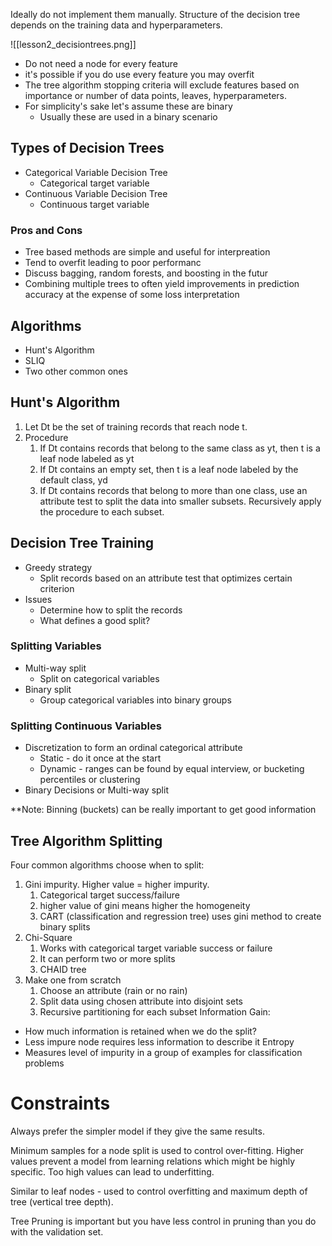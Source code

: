 
Ideally do not implement them manually. Structure of the decision tree depends on the training data and hyperparameters.

![[lesson2_decisiontrees.png]]

* Do not need a node for every feature
* it's possible if you do use every feature you may overfit
* The tree algorithm stopping criteria will exclude features based on importance or number of data points, leaves, hyperparameters.
* For simplicity's sake let's assume these are binary
	* Usually these are used in a binary scenario

## Types of Decision Trees

* Categorical Variable Decision Tree
	* Categorical target variable
* Continuous Variable Decision Tree
	* Continuous target variable

### Pros and Cons

* Tree based methods are simple and useful for interpreation
* Tend to overfit leading to poor performanc
* Discuss bagging, random forests, and boosting in the futur
* Combining multiple trees to often yield improvements in prediction accuracy at the expense of some loss interpretation

## Algorithms

* Hunt's Algorithm
* SLIQ
* Two other common ones

## Hunt's Algorithm

1. Let Dt be the set of training records that reach node t.
2. Procedure
	1. If Dt contains records that belong to the same class as yt, then t is a leaf node labeled as yt
	2. If Dt contains an empty set, then t is a leaf node labeled by the default class, yd
	3. If Dt contains records that belong to more than one class, use an attribute test to split the data into smaller subsets. Recursively apply the procedure to each subset.

## Decision Tree Training

* Greedy strategy
	* Split records based on an attribute test that optimizes certain criterion
* Issues
	* Determine how to split the records
	* What defines a good split?

### Splitting Variables

* Multi-way split
	* Split on categorical variables
* Binary split
	* Group categorical variables into binary groups

### Splitting Continuous Variables

* Discretization to form an ordinal categorical attribute
	* Static - do it once at the start
	* Dynamic - ranges can be found by equal interview, or bucketing percentiles or clustering
* Binary Decisions or Multi-way split

**Note: Binning (buckets) can be really important to get good information

## Tree Algorithm Splitting

Four common algorithms choose when to split:
1. Gini impurity. Higher value = higher impurity.
	1. Categorical target success/failure
	2. higher value of gini means higher the homogeneity
	3. CART (classification and regression tree) uses gini method to create binary splits
2. Chi-Square
	1. Works with categorical target variable success or failure
	2. It can perform two or more splits
	3. CHAID tree
3. Make one from scratch
	1. Choose an attribute (rain or no rain)
	2. Split data using chosen attribute into disjoint sets
	3. Recursive partitioning for each subset
Information Gain:
* How much information is retained when we do the split?
* Less impure node requires less information to describe it
Entropy
* Measures level of impurity in a group of examples for classification problems

# Constraints

Always prefer the simpler model if they give the same results.

Minimum samples for a node split is used to control over-fitting. Higher values prevent a model from learning relations which might be highly specific. Too high values can lead to underfitting.

Similar to leaf nodes - used to control overfitting and maximum depth of tree (vertical tree depth).

Tree Pruning is important but you have less control in pruning than you do with the validation set.